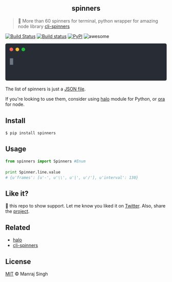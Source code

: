 <h2 align="center">
  spinners
</h2>

> 🔄 More than 60 spinners for terminal, python wrapper for amazing node library [cli-spinners](https://github.com/sindresorhus/cli-spinners)

[![Build Status](https://travis-ci.org/manrajgrover/py-spinners.svg?branch=master)](https://travis-ci.org/manrajgrover/py-spinners) [![Build status](https://ci.appveyor.com/api/projects/status/8g2ar5pg5810t831?svg=true)](https://ci.appveyor.com/project/manrajgrover/py-spinners) [![PyPI](https://img.shields.io/pypi/v/spinners.svg)](https://github.com/manrajgrover/py-spinners) ![awesome](https://img.shields.io/badge/awesome-yes-green.svg)

![spinners](./assets/spinners.svg)

The list of spinners is just a [JSON file](https://github.com/sindresorhus/cli-spinners/blob/dac4fc6571059bb9e9bc204711e9dfe8f72e5c6f/spinners.json).

If you're looking to use them, consider using [halo](https://github.com/manrajgrover/halo) module for Python, or [ora](https://github.com/sindresorhus/ora) for node.

## Install

```shell
$ pip install spinners
```

## Usage

```py
from spinners import Spinners #Enum

print Spinner.line.value
# {u'frames': [u'-', u'\\', u'|', u'/'], u'interval': 130}
```

## Like it?

:star2: this repo to show support. Let me know you liked it on [Twitter](https://twitter.com/manrajsgrover).
Also, share the [project](https://twitter.com/intent/tweet?url=https%3A%2F%2Fgithub.com%2Fmanrajgrover%2Fpy-spinners&via=manrajsgrover&text=Checkout%20%23spinners%20-%20%23python%20wrapper%20for%20amazing%20node%20library%20%23cli-spinners%20&hashtags=github%2C%20pypi).

## Related

* [halo](https://github.com/manrajgrover/halo)
* [cli-spinners](https://github.com/sindresorhus/cli-spinners)

## License
[MIT](https://github.com/manrajgrover/py-spinners/blob/master/LICENSE) © Manraj Singh
